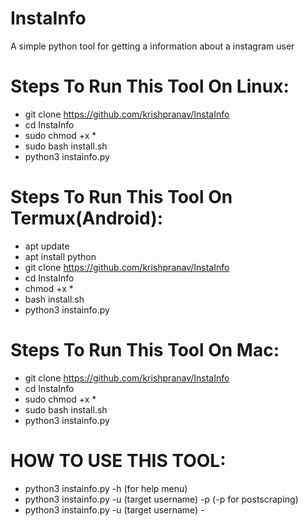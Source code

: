 # InstaInfo
A simple python tool for getting a information about a instagram user

# Steps To Run This Tool On Linux:
- git clone https://github.com/krishpranav/InstaInfo
- cd InstaInfo
- sudo chmod +x *
- sudo bash install.sh
- python3 instainfo.py 

# Steps To Run This Tool On Termux(Android):
- apt update
- apt install python
- git clone https://github.com/krishpranav/InstaInfo
- cd InstaInfo
- chmod +x *
- bash install.sh
- python3 instainfo.py 

# Steps To Run This Tool On Mac:
- git clone https://github.com/krishpranav/InstaInfo
- cd InstaInfo
- sudo chmod +x *
- sudo bash install.sh
-  python3 instainfo.py 

# HOW TO USE THIS TOOL:
- python3 instainfo.py -h (for help menu)
- python3 instainfo.py -u (target username) -p (-p for postscraping)
- python3 instainfo.py -u (target username) -
